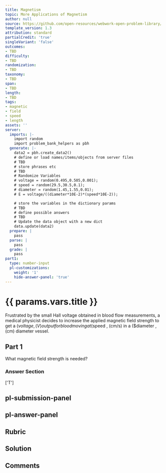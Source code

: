 ```yaml
---
title: Magnetism
topic: More Applications of Magnetism
author: null
source: https://github.com/open-resources/webwork-open-problem-library/tree/master/Contrib/BrockPhysics/College_Physics_Urone/22.Magnetism/22-11.More_Applications_of_Magnetism/NU_U17_22_11_031.pg
template_version: 1.3
attribution: standard
partialCredit: 'true'
singleVariant: 'false'
outcomes:
- TBD
difficulty:
- TBD
randomization:
- TBD
taxonomy:
- TBD
span:
- TBD
length:
- TBD
tags:
- magnetic
- field
- speed
- length
assets: ''
server:
  imports: |-
    import random
    import problem_bank_helpers as pbh
  generate: |-
    data2 = pbh.create_data2()
    # define or load names/items/objects from server files
    # TBD
    # store phrases etc
    # TBD
    # Randomize Variables
    # voltage = random(0.495,0.505,0.001);
    # speed = random(29.5,30.5,0.1);
    # diameter = random(1.45,1.55,0.01);
    # E = voltage/((diameter*10E-2)*(speed*10E-2));

    # store the variables in the dictionary params
    # TBD
    # define possible answers
    # TBD
    # Update the data object with a new dict
    data.update(data2)
  prepare: |
    pass
  parse: |
    pass
  grade: |
    pass
part1:
  type: number-input
  pl-customizations:
    weight: '1'
    hide-answer-panel: 'true'
---
```


# {{ params.vars.title }} 


Frustrated by the small Hall voltage obtained in blood flow measurements, a medical physicist decides to increase the applied magnetic field strength to get a ($voltage , (V) output for blood moving at ($speed , (cm/s) in a ($diameter , (cm) diameter vessel.

## Part 1 
What magnetic field strength is needed? 


 ### Answer Section
['T']

## pl-submission-panel 


## pl-answer-panel 


## Rubric 


## Solution 


## Comments 


